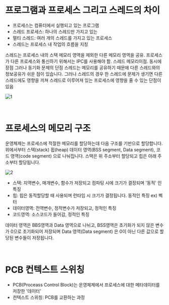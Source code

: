 # 프로그램과 프로세스 그리고 스레드의 차이
- 프로세스는 컴퓨터에서 실행되고 있는 프로그램
- 스레드 프로세스: 하나의 스레드만 가지고 있는 
- 멀티 스레드: 여러 개의 스레드를 가지고 있는 프로세스
- 스레드는 프로세스 내 작업의 흐름을 지칭

스레드는 프로세스 내의 스택 메모리 영역을 제외한 다른 메모리 영역을 공유. 프로세스가 다른 프로세스와 통신하기 위해서는 IPC를 사용해야 함.
스레드 메모리이점. 동시에 장점 그러나 동기화 문제의 단점
스레드는 메모리를 공유하기 때문에 다른 스레드와의 정보공유가 쉬운 점이 있습니다. 그러나 스레드의 경우 한 스레드에 문제가 생기면 다른 스레드에도 영향을 끼쳐 스레드로 이루어져 있는 프로세스에 영향을 줄 수 있는 단점이 있음

![1](https://user-images.githubusercontent.com/73810834/212712360-744b2f1e-642f-4def-92f2-6117712cc9bf.png)

<br>

# 프로세스의 메모리 구조
운영체제는 프로세스에 적절한 메모리를 할당하는데 다음 구조를 기반으로 할당합니다.
위에서부터 스택(stack) 횝(heap) 데이터 영역(BSS segment, Data segment), 코드 영역(code segment) 으로 나눠집니다. 스택은 위 주소부터 할당되고 힙은 아래  주소부터 할당됩니다.



![2](https://user-images.githubusercontent.com/73810834/212713483-ee459fce-19f2-4ed1-aeff-daf72ff3a011.png)

- 스택: 지역변수, 매개변수, 함수가 저장되고 컴파팅 시에 크기가 결정되며 '동적' 인 특징
- 힙: 힙은 동적할당할 때 사용되며 런타임 시 크기가 결정됩니다. 동적인 특징 ex) 벡터
- 데이터영역: 전역변수, 정적변수가 저장되고, 정적인 특징
- 코드영역: 소스코드가 들어감, 정적인 특징

데이터 영역은 BBS영역과 Data 영역으로 나뉘고, BSS영역은 초기화가 되지 않은 변수가 0으로 초기화되어 저장되며 Data 영역(Data segment) 은 0이 아닌 다른 값으로 할당된 변수들이 저장됩니다.

<br>

# PCB 컨텍스트 스위칭
- PCB(Proceass Control Block)는 운영체제에서 프로세스에 대한 메타데이터를 저장한 '데이터'
- 컨텍스트 스위칭: PCB를 교환하는 과정
